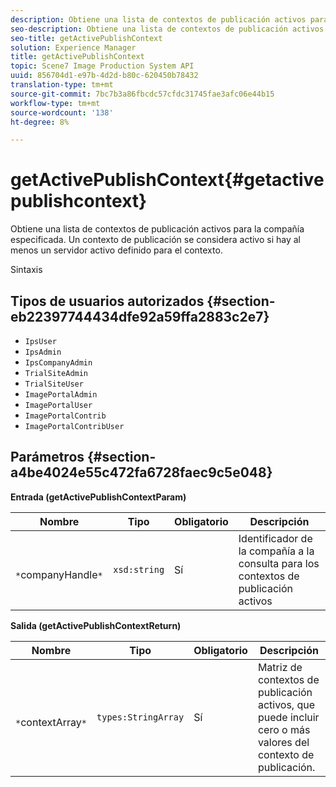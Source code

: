 ```yaml
---
description: Obtiene una lista de contextos de publicación activos para la compañía especificada. Un contexto de publicación se considera activo si hay al menos un servidor activo definido para el contexto.
seo-description: Obtiene una lista de contextos de publicación activos para la compañía especificada. Un contexto de publicación se considera activo si hay al menos un servidor activo definido para el contexto.
seo-title: getActivePublishContext
solution: Experience Manager
title: getActivePublishContext
topic: Scene7 Image Production System API
uuid: 856704d1-e97b-4d2d-b80c-620450b78432
translation-type: tm+mt
source-git-commit: 7bc7b3a86fbcdc57cfdc31745fae3afc06e44b15
workflow-type: tm+mt
source-wordcount: '138'
ht-degree: 8%

---
```



# getActivePublishContext{#getactivepublishcontext}

Obtiene una lista de contextos de publicación activos para la compañía especificada. Un contexto de publicación se considera activo si hay al menos un servidor activo definido para el contexto.

Sintaxis

## Tipos de usuarios autorizados {#section-eb22397744434dfe92a59ffa2883c2e7}

* `IpsUser`
* `IpsAdmin`
* `IpsCompanyAdmin`
* `TrialSiteAdmin`
* `TrialSiteUser`
* `ImagePortalAdmin`
* `ImagePortalUser`
* `ImagePortalContrib`
* `ImagePortalContribUser`

## Parámetros {#section-a4be4024e55c472fa6728faec9c5e048}

**Entrada (getActivePublishContextParam)**

| Nombre | Tipo | Obligatorio | Descripción |
|---|---|---|---|
| ` *`companyHandle`*` | `xsd:string` | Sí | Identificador de la compañía a la consulta para los contextos de publicación activos |

**Salida (getActivePublishContextReturn)**

| Nombre | Tipo | Obligatorio | Descripción |
|---|---|---|---|
| ` *`contextArray`*` | `types:StringArray` | Sí | Matriz de contextos de publicación activos, que puede incluir cero o más valores del contexto de publicación. |

